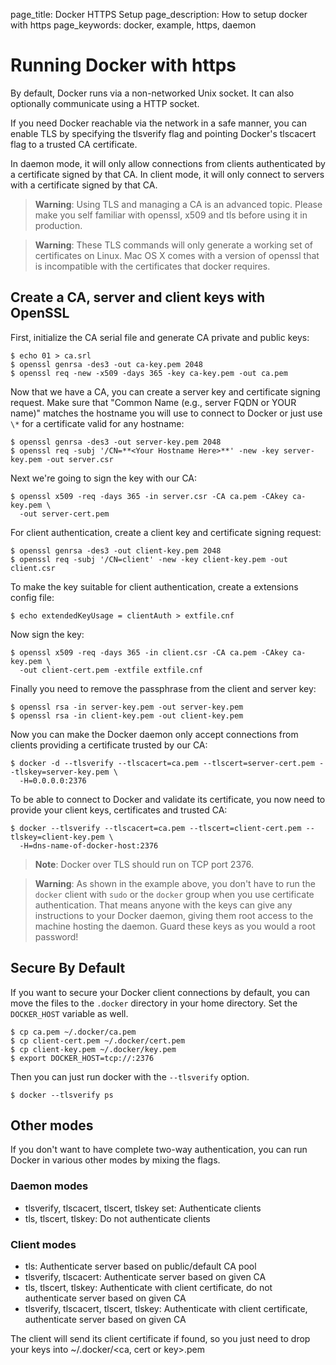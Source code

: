 page_title: Docker HTTPS Setup
page_description: How to setup docker with https
page_keywords: docker, example, https, daemon

# Running Docker with https

By default, Docker runs via a non-networked Unix socket. It can also
optionally communicate using a HTTP socket.

If you need Docker reachable via the network in a safe manner, you can
enable TLS by specifying the tlsverify flag and pointing Docker's
tlscacert flag to a trusted CA certificate.

In daemon mode, it will only allow connections from clients
authenticated by a certificate signed by that CA. In client mode, it
will only connect to servers with a certificate signed by that CA.

> **Warning**: 
> Using TLS and managing a CA is an advanced topic. Please make you self
> familiar with openssl, x509 and tls before using it in production.

> **Warning**:
> These TLS commands will only generate a working set of certificates on Linux.
> Mac OS X comes with a version of openssl that is incompatible with the 
> certificates that docker requires.

## Create a CA, server and client keys with OpenSSL

First, initialize the CA serial file and generate CA private and public
keys:

    $ echo 01 > ca.srl
    $ openssl genrsa -des3 -out ca-key.pem 2048
    $ openssl req -new -x509 -days 365 -key ca-key.pem -out ca.pem

Now that we have a CA, you can create a server key and certificate
signing request. Make sure that "Common Name (e.g., server FQDN or YOUR
name)" matches the hostname you will use to connect to Docker or just
use `\*` for a certificate valid for any hostname:

    $ openssl genrsa -des3 -out server-key.pem 2048
    $ openssl req -subj '/CN=**<Your Hostname Here>**' -new -key server-key.pem -out server.csr

Next we're going to sign the key with our CA:

    $ openssl x509 -req -days 365 -in server.csr -CA ca.pem -CAkey ca-key.pem \
      -out server-cert.pem

For client authentication, create a client key and certificate signing
request:

    $ openssl genrsa -des3 -out client-key.pem 2048
    $ openssl req -subj '/CN=client' -new -key client-key.pem -out client.csr

To make the key suitable for client authentication, create a extensions
config file:

    $ echo extendedKeyUsage = clientAuth > extfile.cnf

Now sign the key:

    $ openssl x509 -req -days 365 -in client.csr -CA ca.pem -CAkey ca-key.pem \
      -out client-cert.pem -extfile extfile.cnf

Finally you need to remove the passphrase from the client and server
key:

    $ openssl rsa -in server-key.pem -out server-key.pem
    $ openssl rsa -in client-key.pem -out client-key.pem

Now you can make the Docker daemon only accept connections from clients
providing a certificate trusted by our CA:

    $ docker -d --tlsverify --tlscacert=ca.pem --tlscert=server-cert.pem --tlskey=server-key.pem \
      -H=0.0.0.0:2376

To be able to connect to Docker and validate its certificate, you now
need to provide your client keys, certificates and trusted CA:

    $ docker --tlsverify --tlscacert=ca.pem --tlscert=client-cert.pem --tlskey=client-key.pem \
      -H=dns-name-of-docker-host:2376

> **Note**:
> Docker over TLS should run on TCP port 2376.

> **Warning**: 
> As shown in the example above, you don't have to run the
> `docker` client with `sudo` or
> the `docker` group when you use certificate
> authentication. That means anyone with the keys can give any
> instructions to your Docker daemon, giving them root access to the
> machine hosting the daemon. Guard these keys as you would a root
> password!

## Secure By Default

If you want to secure your Docker client connections by default, you can move the files
to the `.docker` directory in your home directory. Set the `DOCKER_HOST` variable as well.

    $ cp ca.pem ~/.docker/ca.pem
    $ cp client-cert.pem ~/.docker/cert.pem
    $ cp client-key.pem ~/.docker/key.pem
    $ export DOCKER_HOST=tcp://:2376

Then you can just run docker with the `--tlsverify` option.

    $ docker --tlsverify ps

## Other modes

If you don't want to have complete two-way authentication, you can run
Docker in various other modes by mixing the flags.

### Daemon modes

 - tlsverify, tlscacert, tlscert, tlskey set: Authenticate clients
 - tls, tlscert, tlskey: Do not authenticate clients

### Client modes

 - tls: Authenticate server based on public/default CA pool
 - tlsverify, tlscacert: Authenticate server based on given CA
 - tls, tlscert, tlskey: Authenticate with client certificate, do not
   authenticate server based on given CA
 - tlsverify, tlscacert, tlscert, tlskey: Authenticate with client
   certificate, authenticate server based on given CA

The client will send its client certificate if found, so you just need
to drop your keys into ~/.docker/<ca, cert or key>.pem
